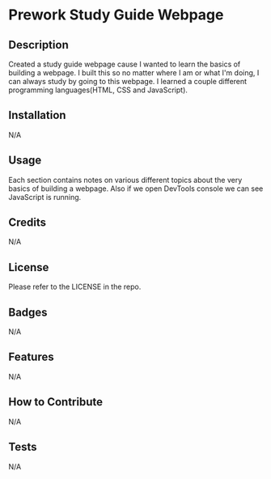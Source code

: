# Prework Study Guide Webpage

## Description

Created a study guide webpage cause I wanted to learn the basics of building a webpage. I built this so no matter where I am or what I'm doing, I can always study by going to this webpage. I learned a couple different programming languages(HTML, CSS and JavaScript).

## Installation

N/A

## Usage

Each section contains notes on various different topics about the very basics of building a webpage. Also if we open DevTools console we can see JavaScript is running.

## Credits

N/A

## License

Please refer to the LICENSE in the repo.

## Badges

N/A

## Features

N/A

## How to Contribute

N/A

## Tests

N/A

